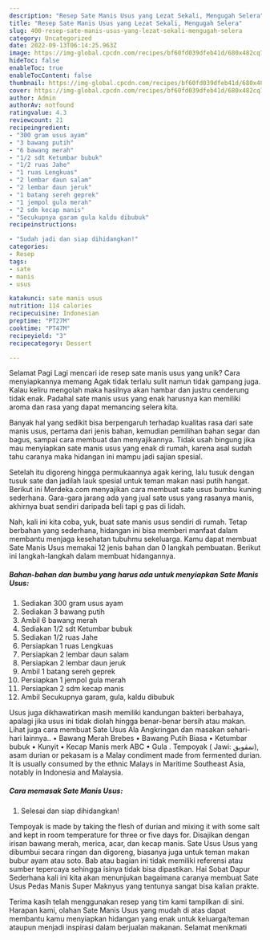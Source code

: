 ```yaml
---
description: "Resep Sate Manis Usus yang Lezat Sekali, Mengugah Selera"
title: "Resep Sate Manis Usus yang Lezat Sekali, Mengugah Selera"
slug: 400-resep-sate-manis-usus-yang-lezat-sekali-mengugah-selera
category: Uncategorized
date: 2022-09-13T06:14:25.963Z
image: https://img-global.cpcdn.com/recipes/bf60fd039dfeb41d/680x482cq70/sate-manis-usus-foto-resep-utama.jpg
hideToc: false
enableToc: true
enableTocContent: false
thumbnail: https://img-global.cpcdn.com/recipes/bf60fd039dfeb41d/680x482cq70/sate-manis-usus-foto-resep-utama.jpg
cover: https://img-global.cpcdn.com/recipes/bf60fd039dfeb41d/680x482cq70/sate-manis-usus-foto-resep-utama.jpg
author: Admin
authorAv: notfound
ratingvalue: 4.3
reviewcount: 21
recipeingredient:
- "300 gram usus ayam"
- "3 bawang putih"
- "6 bawang merah"
- "1/2 sdt Ketumbar bubuk"
- "1/2 ruas Jahe"
- "1 ruas Lengkuas"
- "2 lembar daun salam"
- "2 lembar daun jeruk"
- "1 batang sereh geprek"
- "1 jempol gula merah"
- "2 sdm kecap manis"
- "Secukupnya garam gula kaldu dibubuk"
recipeinstructions:

- "Sudah jadi dan siap dihidangkan!"
categories:
- Resep
tags:
- sate
- manis
- usus

katakunci: sate manis usus 
nutrition: 114 calories
recipecuisine: Indonesian
preptime: "PT27M"
cooktime: "PT47M"
recipeyield: "3"
recipecategory: Dessert

---
```



Selamat Pagi Lagi mencari ide resep sate manis usus yang unik? Cara menyiapkannya memang Agak tidak terlalu sulit namun tidak gampang juga. Kalau keliru mengolah maka hasilnya akan hambar dan justru cenderung tidak enak. Padahal sate manis usus yang enak harusnya kan memiliki aroma dan rasa yang dapat memancing selera kita.


Banyak hal yang sedikit bisa berpengaruh terhadap kualitas rasa dari sate manis usus, pertama dari jenis bahan, kemudian pemilihan bahan segar dan bagus, sampai cara membuat dan menyajikannya. Tidak usah bingung jika mau menyiapkan sate manis usus yang enak di rumah, karena asal sudah tahu caranya maka hidangan ini mampu jadi sajian spesial.

Setelah itu digoreng hingga permukaannya agak kering, lalu tusuk dengan tusuk sate dan jadilah lauk spesial untuk teman makan nasi putih hangat. Berikut ini Merdeka.com menyajikan cara membuat sate usus bumbu kuning sederhana. Gara-gara jarang ada yang jual sate usus yang rasanya manis, akhirnya buat sendiri daripada beli tapi g pas di lidah.


Nah, kali ini kita coba, yuk, buat sate manis usus sendiri di rumah. Tetap berbahan yang sederhana, hidangan ini bisa memberi manfaat dalam membantu menjaga kesehatan tubuhmu sekeluarga. Kamu dapat membuat Sate Manis Usus memakai 12 jenis bahan dan 0 langkah pembuatan. Berikut ini langkah-langkah dalam membuat hidangannya.

<!--inarticleads1-->

##### Bahan-bahan dan bumbu yang harus ada untuk menyiapkan Sate Manis Usus:

1. Sediakan 300 gram usus ayam
1. Sediakan 3 bawang putih
1. Ambil 6 bawang merah
1. Sediakan 1/2 sdt Ketumbar bubuk
1. Sediakan 1/2 ruas Jahe
1. Persiapkan 1 ruas Lengkuas
1. Persiapkan 2 lembar daun salam
1. Persiapkan 2 lembar daun jeruk
1. Ambil 1 batang sereh geprek
1. Persiapkan 1 jempol gula merah
1. Persiapkan 2 sdm kecap manis
1. Ambil Secukupnya garam, gula, kaldu dibubuk


Usus juga dikhawatirkan masih memiliki kandungan bakteri berbahaya, apalagi jika usus ini tidak diolah hingga benar-benar bersih atau makan. Lihat juga cara membuat Sate Usus Ala Angkringan dan masakan sehari-hari lainnya.. • Bawang Merah Brebes • Bawang Putih Biasa • Ketumbar bubuk • Kunyit • Kecap Manis merk ABC • Gula . Tempoyak ( Jawi: تمڤويق), asam durian or pekasam is a Malay condiment made from fermented durian. It is usually consumed by the ethnic Malays in Maritime Southeast Asia, notably in Indonesia and Malaysia. 

<!--inarticleads2-->

##### Cara memasak Sate Manis Usus:


1. Selesai dan siap dihidangkan!

Tempoyak is made by taking the flesh of durian and mixing it with some salt and kept in room temperature for three or five days for. Disajikan dengan irisan bawang merah, merica, acar, dan kecap manis. Sate Usus Usus yang dibumbui secara ringan dan digoreng, biasanya juga untuk teman makan bubur ayam atau soto. Bab atau bagian ini tidak memiliki referensi atau sumber tepercaya sehingga isinya tidak bisa dipastikan. Hai Sobat Dapur Sederhana kali ini kita akan menunjukan bagaimana caranya membuat Sate Usus Pedas Manis Super Maknyus yang tentunya sangat bisa kalian prakte. 

Terima kasih telah menggunakan resep yang tim kami tampilkan di sini. Harapan kami, olahan Sate Manis Usus yang mudah di atas dapat membantu kamu menyiapkan hidangan yang enak untuk keluarga/teman ataupun menjadi inspirasi dalam berjualan makanan. Selamat menikmati

